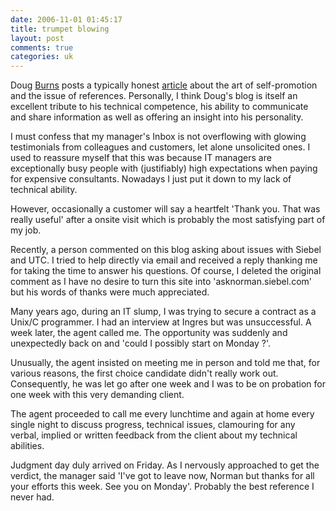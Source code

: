 ```yaml
---
date: 2006-11-01 01:45:17
title: trumpet blowing
layout: post
comments: true
categories: uk
---
```

Doug [Burns](http://oracledoug.com/index.html) posts a typically
honest
[article](http://oracledoug.com/serendipity/index.php?/archives/1116-Blowing-my-own-trumpet.html)
about the art of self-promotion and the issue of
references. Personally, I think Doug's blog is itself an excellent
tribute to his technical competence, his ability to communicate and
share information as well as offering an insight into his personality.

I must confess that my manager's Inbox is not overflowing with glowing
testimonials from colleagues and customers, let alone unsolicited ones.
I used to reassure myself that this was because IT managers are
exceptionally busy people with (justifiably) high expectations when
paying for expensive consultants. Nowadays I just put it down to my lack
of technical ability.

However, occasionally a customer will say a heartfelt 'Thank you. That
was really useful' after a onsite visit which is probably the most
satisfying part of my job.

Recently, a person commented on this blog asking about issues with
Siebel and UTC. I tried to help directly via email and received a reply
thanking me for taking the time to answer his questions. Of course, I
deleted the original comment as I have no desire to turn this site into
'asknorman.siebel.com' but his words of thanks were much appreciated.

Many years ago, during an IT slump, I was trying to secure a contract as
a Unix/C programmer. I had an interview at Ingres but was unsuccessful.
A week later, the agent called me. The opportunity was suddenly and
unexpectedly back on and 'could I possibly start on Monday ?'.

Unusually, the agent insisted on meeting me in person and told me that,
for various reasons, the first choice candidate didn't really work out.
Consequently, he was let go after one week and I was to be on probation
for one week with this very demanding client.

The agent proceeded to call me every lunchtime and again at home every
single night to discuss progress, technical issues, clamouring for any
verbal, implied or written feedback from the client about my technical
abilities.

Judgment day duly arrived on Friday. As I nervously approached to get
the verdict, the manager said 'I've got to leave now, Norman but thanks
for all your efforts this week. See you on Monday'. Probably the best
reference I never had.
